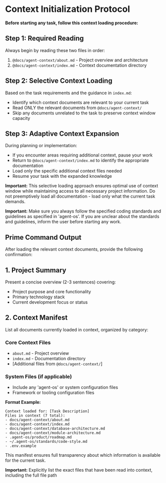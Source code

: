 # Context Initialization Protocol

**Before starting any task, follow this context loading procedure:**

## Step 1: Required Reading
Always begin by reading these two files in order:
1. `@docs/agent-context/about.md` - Project overview and architecture
2. `@docs/agent-context/index.md` - Context documentation directory

## Step 2: Selective Context Loading
Based on the task requirements and the guidance in `index.md`:
- Identify which context documents are relevant to your current task
- Read ONLY the relevant documents from `@docs/agent-context/`
- Skip any documents unrelated to the task to preserve context window capacity

## Step 3: Adaptive Context Expansion
During planning or implementation:
- If you encounter areas requiring additional context, pause your work
- Return to `@docs/agent-context/index.md` to identify the appropriate documentation
- Load only the specific additional context files needed
- Resume your task with the expanded knowledge

**Important:** This selective loading approach ensures optimal use of context window while maintaining access to all necessary project information. Do not preemptively load all documentation - load only what the current task demands.

**Important:** Make sure you always follow the specified coding standards and guidelines as specified in 'agent-os'. If you are unclear about the standards and guidelines, inform the user before starting any work.

## Prime Command Output

After loading the relevant context documents, provide the following confirmation:

## 1. Project Summary
Present a concise overview (2-3 sentences) covering:
- Project purpose and core functionality
- Primary technology stack
- Current development focus or status

## 2. Context Manifest
List all documents currently loaded in context, organized by category:

### Core Context Files
- `about.md` - Project overview
- `index.md` - Documentation directory
- [Additional files from `@docs/agent-context/`]

### System Files (if applicable)
- Include any 'agent-os' or system configuration files
- Framework or tooling configuration files

**Format Example:**
```
Context loaded for: [Task Description]
Files in context (7 total):
- docs/agent-context/about.md
- docs/agent-context/index.md
- docs/agent-context/database-architecture.md
- docs/agent-context/module-architecture.md
- .agent-os/product/roadmap.md
- ~/.agent-os/standards/code-style.md
- .env.example
```

This manifest ensures full transparency about which information is available for the current task.

**Important:** Explicitly list the exact files that have been read into context, including the full file path